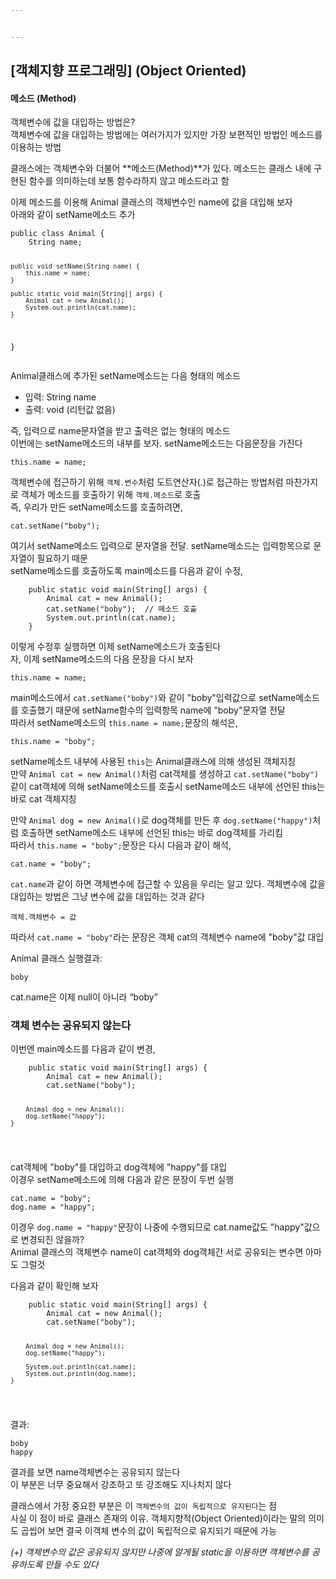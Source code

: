```yaml
---


---
```


<h2 id="객체지향-프로그래밍-object-oriented">[객체지향 프로그래밍] (Object Oriented)</h2>
<h4 id="메소드-method">메소드 (Method)</h4>
<p>객체변수에 값을 대입하는 방법은?<br>
객체변수에 값을 대입하는 방법에는 여러가지가 있지만 가장 보편적인 방법인 메소드를 이용하는 방법</p>
<p>클래스에는 객체변수와 더불어  **메소드(Method)**가 있다. 메소드는 클래스 내에 구현된 함수를 의미하는데 보통 함수라하지 않고 메소드라고 함</p>
<p>이제 메소드를 이용해 Animal 클래스의 객체변수인 name에 값을 대입해 보자<br>
아래와 같이 setName메소드 추가</p>
<pre><code>public class Animal {
    String name;

    public void setName(String name) {
        this.name = name;
    }

    public static void main(String[] args) {
        Animal cat = new Animal();
        System.out.println(cat.name);
    }
}
</code></pre>
<p>Animal클래스에 추가된 setName메소드는 다음 형태의 메소드</p>
<ul>
<li>입력: String name</li>
<li>출력: void (리턴값 없음)</li>
</ul>
<p>즉, 입력으로 name문자열을 받고 출력은 없는 형태의 메소드<br>
이번에는 setName메소드의 내부를 보자. setName메소드는 다음문장을 가진다</p>
<pre><code>this.name = name;
</code></pre>
<p>객체변수에 접근하기 위해  <code>객체.변수</code>처럼 도트연산자(.)로 접근하는 방법처럼 마찬가지로 객체가 메소드를 호출하기 위해  <code>객체.메소드</code>로 호출<br>
즉, 우리가 만든 setName메소드를 호출하려면,</p>
<pre><code>cat.setName("boby");
</code></pre>
<p>여기서 setName메소드 입력으로 문자열을 전달. setName메소드는 입력항목으로 문자열이 필요하기 때문<br>
setName메소드를 호출하도록 main메소드를 다음과 같이 수정,</p>
<pre><code>    public static void main(String[] args) {
        Animal cat = new Animal();
        cat.setName("boby");  // 메소드 호출
        System.out.println(cat.name);
    }
</code></pre>
<p>이렇게 수정후 실행하면 이제 setName메소드가 호출된다<br>
자, 이제 setName메소드의 다음 문장을 다시 보자</p>
<pre><code>this.name = name;
</code></pre>
<p>main메소드에서  <code>cat.setName("boby")</code>와 같이 "boby"입력값으로 setName메소드를 호출했기 때문에 setName함수의 입력항목 name에 "boby"문자열 전달<br>
따라서 setName메소드의  <code>this.name = name;</code>문장의 해석은,</p>
<pre><code>this.name = "boby";
</code></pre>
<p>setName메소드 내부에 사용된  <code>this</code>는 Animal클래스에 의해 생성된 객체지칭<br>
만약  <code>Animal cat = new Animal()</code>처럼 cat객체를 생성하고  <code>cat.setName("boby")</code>같이 cat객체에 의해 setName메소드를 호출시 setName메소드 내부에 선언된 this는 바로 cat 객체지칭</p>
<p>만약  <code>Animal dog = new Animal()</code>로 dog객체를 만든 후  <code>dog.setName("happy")</code>처럼 호출하면 setName메소드 내부에 선언된 this는 바로 dog객체를 가리킴<br>
따라서  <code>this.name = "boby";</code>문장은 다시 다음과 같이 해석,</p>
<pre><code>cat.name = "boby";
</code></pre>
<p><code>cat.name</code>과 같이 하면 객체변수에 접근할 수 있음을 우리는 알고 있다. 객체변수에 값을 대입하는 방법은 그냥 변수에 값을 대입하는 것과 같다</p>
<pre><code>객체.객체변수 = 값
</code></pre>
<p>따라서  <code>cat.name = "boby"</code>라는 문장은 객체 cat의 객체변수 name에 "boby"값 대입</p>
<p>Animal 클래스 실행결과:</p>
<pre><code>boby
</code></pre>
<p>cat.name은 이제 null이 아니라 “boby”</p>
<h3 id="객체-변수는-공유되지-않는다">객체 변수는 공유되지 않는다</h3>
<p>이번엔 main메소드를 다음과 같이 변경,</p>
<pre><code>    public static void main(String[] args) {
        Animal cat = new Animal();
        cat.setName("boby");

        Animal dog = new Animal();
        dog.setName("happy");
    }
</code></pre>
<p>cat객체에 "boby"를 대입하고 dog객체에 "happy"를 대입<br>
이경우 setName메소드에 의해 다음과 같은 문장이 두번 실행</p>
<pre><code>cat.name = "boby";
dog.name = "happy";
</code></pre>
<p>이경우  <code>dog.name = "happy"</code>문장이 나중에 수행되므로 cat.name값도 "happy"값으로 변경되진 않을까?<br>
Animal 클래스의 객체변수 name이 cat객체와 dog객체간 서로 공유되는 변수면 아마도 그럴것</p>
<p>다음과 같이 확인해 보자</p>
<pre><code>    public static void main(String[] args) {
        Animal cat = new Animal();
        cat.setName("boby");

        Animal dog = new Animal();
        dog.setName("happy");

        System.out.println(cat.name);
        System.out.println(dog.name);
    }
</code></pre>
<p>결과:</p>
<pre><code>boby
happy
</code></pre>
<p>결과를 보면 name객체변수는 공유되지 않는다<br>
이 부분은 너무 중요해서 강조하고 또 강조해도 지나치지 않다</p>
<p>클래스에서 가장 중요한 부분은 이 <code>객체변수의 값이 독립적으로 유지된다</code>는 점<br>
사실 이 점이 바로 클래스 존재의 이유. 객체지향적(Object Oriented)이라는 말의 의미도 곱씹어 보면 결국 이객체 변수의 값이 독립적으로 유지되기 때문에 가능</p>
<p><em>(+) 객체변수의 값은 공유되지 않지만 나중에 알게될 static을 이용하면 객체변수를 공유하도록 만들 수도 있다</em></p>

